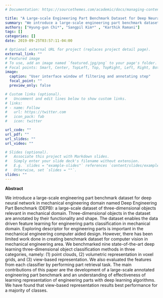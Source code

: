 ```yaml
---
# Documentation: https://sourcethemes.com/academic/docs/managing-content/

title: "A Large-scale Engineering Part Benchmark Dataset for Deep Neural Networks"
summary: "We introduce a large-scale engineering part benchmark dataset for deep neural network in mechanical engineering domain named Deep Engineering Part Benchmark."
authors: ["Hyung-gun Chi*", "Sangpil Kim*" , "Karthik Ramani"]
tags: []
categories: []
date: 2019-09-25T03:57:11-04:00

# Optional external URL for project (replaces project detail page).
external_link: ""
# Featured image
# To use, add an image named `featured.jpg/png` to your page's folder.
# Focal points: Smart, Center, TopLeft, Top, TopRight, Left, Right, BottomLeft, Bottom, BottomRight.
image:
  caption: "User interface window of filtering and annotating step"
  focal_point: ""
  preview_only: false

# Custom links (optional).
#   Uncomment and edit lines below to show custom links.
# links:
# - name: Follow
#   url: https://twitter.com
#   icon_pack: fab
#   icon: twitter

url_code: ""
url_pdf: ""
url_slides: ""
url_video: ""

# Slides (optional).
#   Associate this project with Markdown slides.
#   Simply enter your slide deck's filename without extension.
#   E.g. `slides = "example-slides"` references `content/slides/example-slides.md`.
#   Otherwise, set `slides = ""`.
slides: ""
---
```

**Abstract**

We introduce a large-scale engineering part benchmark dataset for deep neural network in mechanical engineering domain named Deep Engineering Part Benchmark (DEPB): a large-scale dataset of three-dimensional objects relevant in mechanical domain. Three-dimensional objects in the dataset are annotated by their functionality and shape. The dataset enables the data driven feature learning for engineering parts classification in mechanical domain. Exploring descriptor for engineering parts is important in the mechanical engineering computer aided design. However, there has been limited work done in creating benchmark dataset for computer vision in mechanical engineering area. We benchmarked nine state-of-the-art deep learning three-dimensional object classification methods in three categories, namely: (1) point clouds, (2) volumetric representation in voxel grids, and (3) view-based representation. We also evaluated the features from each classifier by performing part retrieval task. The main contributions of this paper are the development of a large-scale annotated engineering part benchmark and an understanding of effectiveness of learning representation of engineering parts with deep learning algorithms. We have found that view-based representation results best performance for a majority of classes.